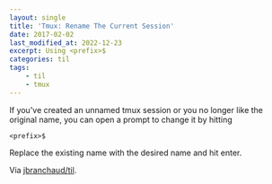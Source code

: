 ```yaml
---
layout: single
title: 'Tmux: Rename The Current Session'
date: 2017-02-02
last_modified_at: 2022-12-23
excerpt: Using <prefix>$
categories: til
tags:
    - til
    - tmux
---
```


If you've created an unnamed tmux session or you no longer like the original
name, you can open a prompt to change it by hitting

```tmux
<prefix>$
```

Replace the existing name with the desired name and hit enter.

Via [jbranchaud/til](https://github.com/jbranchaud/til).
